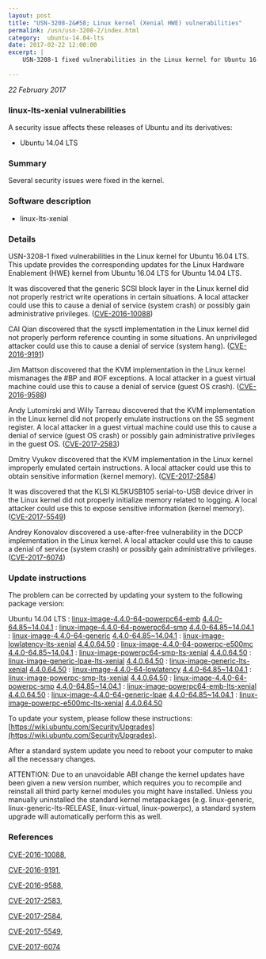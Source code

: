 ```yaml
---
layout: post
title: "USN-3208-2&#58; Linux kernel (Xenial HWE) vulnerabilities"
permalink: /usn/usn-3208-2/index.html
category:  ubuntu-14.04-lts
date: 2017-02-22 12:00:00
excerpt: |
    USN-3208-1 fixed vulnerabilities in the Linux kernel for Ubuntu 16.04 LTS. This update provides the corresponding updates for the Linux Hardware Enablement (HWE) kernel from Ubuntu 16.04 LTS for Ubuntu 14.04 LTS.
    
--- 
```

 
 

*22 February 2017*

### linux-lts-xenial vulnerabilities

A security issue affects these releases of Ubuntu and its derivatives:

* Ubuntu 14.04 LTS

### Summary

Several security issues were fixed in the kernel. 

### Software description

* linux-lts-xenial 

### Details

USN-3208-1 fixed vulnerabilities in the Linux kernel for Ubuntu 16.04 LTS. This update provides the corresponding updates for the Linux Hardware Enablement (HWE) kernel from Ubuntu 16.04 LTS for Ubuntu 14.04 LTS.

It was discovered that the generic SCSI block layer in the Linux kernel did not properly restrict write operations in certain situations. A local attacker could use this to cause a denial of service (system crash) or possibly gain administrative privileges. ([CVE-2016-10088](http://people.ubuntu.com/~ubuntu-security/cve/CVE-2016-10088))

CAI Qian discovered that the sysctl implementation in the Linux kernel did not properly perform reference counting in some situations. An unprivileged attacker could use this to cause a denial of service (system hang). ([CVE-2016-9191](http://people.ubuntu.com/~ubuntu-security/cve/CVE-2016-9191))

Jim Mattson discovered that the KVM implementation in the Linux kernel mismanages the #BP and #OF exceptions. A local attacker in a guest virtual machine could use this to cause a denial of service (guest OS crash). ([CVE-2016-9588](http://people.ubuntu.com/~ubuntu-security/cve/CVE-2016-9588))

Andy Lutomirski and Willy Tarreau discovered that the KVM implementation in the Linux kernel did not properly emulate instructions on the SS segment register. A local attacker in a guest virtual machine could use this to cause a denial of service (guest OS crash) or possibly gain administrative privileges in the guest OS. ([CVE-2017-2583](http://people.ubuntu.com/~ubuntu-security/cve/CVE-2017-2583))

Dmitry Vyukov discovered that the KVM implementation in the Linux kernel improperly emulated certain instructions. A local attacker could use this to obtain sensitive information (kernel memory). ([CVE-2017-2584](http://people.ubuntu.com/~ubuntu-security/cve/CVE-2017-2584))

It was discovered that the KLSI KL5KUSB105 serial-to-USB device driver in the Linux kernel did not properly initialize memory related to logging. A local attacker could use this to expose sensitive information (kernel memory). ([CVE-2017-5549](http://people.ubuntu.com/~ubuntu-security/cve/CVE-2017-5549))

Andrey Konovalov discovered a use-after-free vulnerability in the DCCP implementation in the Linux kernel. A local attacker could use this to cause a denial of service (system crash) or possibly gain administrative privileges. ([CVE-2017-6074](http://people.ubuntu.com/~ubuntu-security/cve/CVE-2017-6074)) 

### Update instructions

The problem can be corrected by updating your system to the following package version:

Ubuntu 14.04 LTS
 : [linux-image-4.4.0-64-powerpc64-emb](https://launchpad.net/ubuntu/+source/linux-lts-xenial) <span> [4.4.0-64.85~14.04.1](https://launchpad.net/ubuntu/+source/linux-lts-xenial/4.4.0-64.85~14.04.1) </span> 
 : [linux-image-4.4.0-64-powerpc64-smp](https://launchpad.net/ubuntu/+source/linux-lts-xenial) <span> [4.4.0-64.85~14.04.1](https://launchpad.net/ubuntu/+source/linux-lts-xenial/4.4.0-64.85~14.04.1) </span> 
 : [linux-image-4.4.0-64-generic](https://launchpad.net/ubuntu/+source/linux-lts-xenial) <span> [4.4.0-64.85~14.04.1](https://launchpad.net/ubuntu/+source/linux-lts-xenial/4.4.0-64.85~14.04.1) </span> 
 : [linux-image-lowlatency-lts-xenial](https://launchpad.net/ubuntu/+source/linux-lts-xenial) <span> [4.4.0.64.50](https://launchpad.net/ubuntu/+source/linux-lts-xenial/4.4.0-64.85~14.04.1) </span> 
 : [linux-image-4.4.0-64-powerpc-e500mc](https://launchpad.net/ubuntu/+source/linux-lts-xenial) <span> [4.4.0-64.85~14.04.1](https://launchpad.net/ubuntu/+source/linux-lts-xenial/4.4.0-64.85~14.04.1) </span> 
 : [linux-image-powerpc64-smp-lts-xenial](https://launchpad.net/ubuntu/+source/linux-lts-xenial) <span> [4.4.0.64.50](https://launchpad.net/ubuntu/+source/linux-lts-xenial/4.4.0-64.85~14.04.1) </span> 
 : [linux-image-generic-lpae-lts-xenial](https://launchpad.net/ubuntu/+source/linux-lts-xenial) <span> [4.4.0.64.50](https://launchpad.net/ubuntu/+source/linux-lts-xenial/4.4.0-64.85~14.04.1) </span> 
 : [linux-image-generic-lts-xenial](https://launchpad.net/ubuntu/+source/linux-lts-xenial) <span> [4.4.0.64.50](https://launchpad.net/ubuntu/+source/linux-lts-xenial/4.4.0-64.85~14.04.1) </span> 
 : [linux-image-4.4.0-64-lowlatency](https://launchpad.net/ubuntu/+source/linux-lts-xenial) <span> [4.4.0-64.85~14.04.1](https://launchpad.net/ubuntu/+source/linux-lts-xenial/4.4.0-64.85~14.04.1) </span> 
 : [linux-image-powerpc-smp-lts-xenial](https://launchpad.net/ubuntu/+source/linux-lts-xenial) <span> [4.4.0.64.50](https://launchpad.net/ubuntu/+source/linux-lts-xenial/4.4.0-64.85~14.04.1) </span> 
 : [linux-image-4.4.0-64-powerpc-smp](https://launchpad.net/ubuntu/+source/linux-lts-xenial) <span> [4.4.0-64.85~14.04.1](https://launchpad.net/ubuntu/+source/linux-lts-xenial/4.4.0-64.85~14.04.1) </span> 
 : [linux-image-powerpc64-emb-lts-xenial](https://launchpad.net/ubuntu/+source/linux-lts-xenial) <span> [4.4.0.64.50](https://launchpad.net/ubuntu/+source/linux-lts-xenial/4.4.0-64.85~14.04.1) </span> 
 : [linux-image-4.4.0-64-generic-lpae](https://launchpad.net/ubuntu/+source/linux-lts-xenial) <span> [4.4.0-64.85~14.04.1](https://launchpad.net/ubuntu/+source/linux-lts-xenial/4.4.0-64.85~14.04.1) </span> 
 : [linux-image-powerpc-e500mc-lts-xenial](https://launchpad.net/ubuntu/+source/linux-lts-xenial) <span> [4.4.0.64.50](https://launchpad.net/ubuntu/+source/linux-lts-xenial/4.4.0-64.85~14.04.1) </span> 

To update your system, please follow these instructions: [https://wiki.ubuntu.com/Security/Upgrades](https://wiki.ubuntu.com/Security/Upgrades).

After a standard system update you need to reboot your computer to make all the necessary changes.

ATTENTION: Due to an unavoidable ABI change the kernel updates have been given a new version number, which requires you to recompile and reinstall all third party kernel modules you might have installed. Unless you manually uninstalled the standard kernel metapackages (e.g. linux-generic, linux-generic-lts-RELEASE, linux-virtual, linux-powerpc), a standard system upgrade will automatically perform this as well. 

### References

 
 [CVE-2016-10088](http://people.ubuntu.com/~ubuntu-security/cve/CVE-2016-10088), 

 [CVE-2016-9191](http://people.ubuntu.com/~ubuntu-security/cve/CVE-2016-9191), 

 [CVE-2016-9588](http://people.ubuntu.com/~ubuntu-security/cve/CVE-2016-9588), 

 [CVE-2017-2583](http://people.ubuntu.com/~ubuntu-security/cve/CVE-2017-2583), 

 [CVE-2017-2584](http://people.ubuntu.com/~ubuntu-security/cve/CVE-2017-2584), 

 [CVE-2017-5549](http://people.ubuntu.com/~ubuntu-security/cve/CVE-2017-5549), 

 [CVE-2017-6074](http://people.ubuntu.com/~ubuntu-security/cve/CVE-2017-6074)
 

